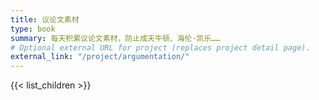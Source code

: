 ```yaml
---
title: 议论文素材
type: book
summary: 每天积累议论文素材，防止成天牛顿、海伦·凯乐……
# Optional external URL for project (replaces project detail page).
external_link: "/project/argumentation/"
---
```


{{< list_children >}}